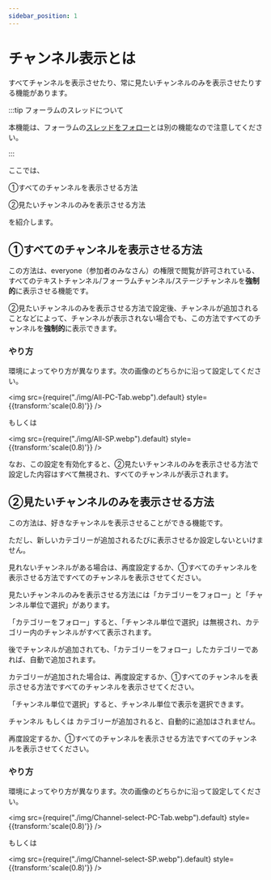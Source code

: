 ```yaml
---
sidebar_position: 1
---
```


# チャンネル表示とは

すべてチャンネルを表示させたり、常に見たいチャンネルのみを表示させたりする機能があります。

:::tip フォーラムのスレッドについて

本機能は、フォーラムの[スレッドをフォロー](/docs/tutorial-forum/forum-follow.md)とは別の機能なので注意してください。

:::

ここでは、

①すべてのチャンネルを表示させる方法

②見たいチャンネルのみを表示させる方法

を紹介します。

## ①すべてのチャンネルを表示させる方法

この方法は、everyone（参加者のみなさん）の権限で閲覧が許可されている、すべてのテキストチャンネル/フォーラムチャンネル/ステージチャンネルを**強制的**に表示させる機能です。

②見たいチャンネルのみを表示させる方法で設定後、チャンネルが追加されることなどによって、チャンネルが表示されない場合でも、この方法ですべてのチャンネルを**強制的**に表示できます。

### やり方

環境によってやり方が異なります。次の画像のどちらかに沿って設定してください。

<img src={require("./img/All-PC-Tab.webp").default} style={{transform:'scale(0.8)'}} />

もしくは

<img src={require("./img/All-SP.webp").default} style={{transform:'scale(0.8)'}} />

なお、この設定を有効化すると、②見たいチャンネルのみを表示させる方法で設定した内容はすべて無視され、すべてのチャンネルが表示されます。

## ②見たいチャンネルのみを表示させる方法

この方法は、好きなチャンネルを表示させることができる機能です。

ただし、新しいカテゴリーが追加されるたびに表示させるか設定しないといけません。

見れないチャンネルがある場合は、再度設定するか、①すべてのチャンネルを表示させる方法ですべてのチャンネルを表示させてください。

見たいチャンネルのみを表示させる方法には「カテゴリーをフォロー」と「チャンネル単位で選択」があります。

「カテゴリーをフォロー」すると、「チャンネル単位で選択」は無視され、カテゴリー内のチャンネルがすべて表示されます。

後でチャンネルが追加されても、「カテゴリーをフォロー」したカテゴリーであれば、自動で追加されます。

カテゴリーが追加された場合は、再度設定するか、①すべてのチャンネルを表示させる方法ですべてのチャンネルを表示させてください。

「チャンネル単位で選択」すると、チャンネル単位で表示を選択できます。

チャンネル もしくは カテゴリーが追加されると、自動的に追加はされません。

再度設定するか、①すべてのチャンネルを表示させる方法ですべてのチャンネルを表示させてください。

### やり方

環境によってやり方が異なります。次の画像のどちらかに沿って設定してください。

<img src={require("./img/Channel-select-PC-Tab.webp").default} style={{transform:'scale(0.8)'}} />

もしくは

<img src={require("./img/Channel-select-SP.webp").default} style={{transform:'scale(0.8)'}} />
